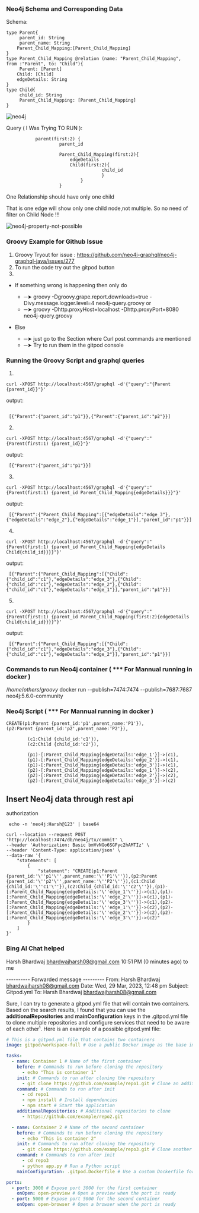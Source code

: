 ### Neo4j Schema and Corresponding Data

Schema:

```
type Parent{
     parent_id: String
     parent_name: String
    Parent_Child_Mapping:[Parent_Child_Mapping]
}
type Parent_Child_Mapping @relation (name: "Parent_Child_Mapping", from :"Parent", to: "Child"){
     Parent: [Parent]
    Child: [Child]
    edgeDetails: String
}
type Child{
     child_id: String
     Parent_Child_Mapping: [Parent_Child_Mapping]
}
```

![neo4j](./neo4j-parent-child.png)

Query ( I Was Trying TO RUN ):

```
           parent(first:2) {
                    parent_id

                    Parent_Child_Mapping(first:2){
                        edgeDetails
                        Child(first:2){
                                    child_id
                                    }
                            }
                    }
```

One Relationship should have only one child

That is one edge will show only one child node,not multiple.
So no need of filter on Child Node !!!

![neo4j-property-not-possible](./neo4j-not-possible-prop.png)

### Groovy Example for Github Issue

1. Groovy Tryout for issue : https://github.com/neo4j-graphql/neo4j-graphql-java/issues/277
2. To run the code try out the gitpod button
3.

- If something wrong is happening then only do
  - ─➤ groovy -Dgroovy.grape.report.downloads=true -Divy.message.logger.level=4 neo4j-query.groovy
  or
  - ─➤ groovy -Dhttp.proxyHost=localhost -Dhttp.proxyPort=8080 neo4j-query.groovy  

- Else
  - ─➤ just go to the Section where Curl post commands are mentioned
  - ─➤ Try to run them in the gitpod console


### Running the Groovy Script and graphql queries

1.

```
curl -XPOST http://localhost:4567/graphql -d'{"query":"{Parent {parent_id}}"}'
```

output:

```

 [{"Parent":{"parent_id":"p1"}},{"Parent":{"parent_id":"p2"}}]
```

2.

```
curl -XPOST http://localhost:4567/graphql -d'{"query":"{Parent(first:1) {parent_id}}"}'
```

output:

```
 [{"Parent":{"parent_id":"p1"}}]
```

3.

```
curl -XPOST http://localhost:4567/graphql -d'{"query":"{Parent(first:1) {parent_id Parent_Child_Mapping{edgeDetails}}}"}'
```

output:

```
 [{"Parent":{"Parent_Child_Mapping":[{"edgeDetails":"edge_3"},{"edgeDetails":"edge_2"},{"edgeDetails":"edge_1"}],"parent_id":"p1"}}]
```

4.

```
curl -XPOST http://localhost:4567/graphql -d'{"query":"{Parent(first:1) {parent_id Parent_Child_Mapping{edgeDetails Child{child_id}}}}"}'
```

output:

```
 [{"Parent":{"Parent_Child_Mapping":[{"Child":{"child_id":"c1"},"edgeDetails":"edge_3"},{"Child":{"child_id":"c1"},"edgeDetails":"edge_2"},{"Child":{"child_id":"c1"},"edgeDetails":"edge_1"}],"parent_id":"p1"}}]
```

5.

```
curl -XPOST http://localhost:4567/graphql -d'{"query":"{Parent(first:1) {parent_id Parent_Child_Mapping(first:2){edgeDetails Child{child_id}}}}"}'
```

output:

```
 [{"Parent":{"Parent_Child_Mapping":[{"Child":{"child_id":"c1"},"edgeDetails":"edge_3"},{"Child":{"child_id":"c1"},"edgeDetails":"edge_2"}],"parent_id":"p1"}}]
```

### Commands to run Neo4j container ( \*\*\* For Mannual running in docker )

$/home/others/groovy$ docker run --publish=7474:7474 --publish=7687:7687 neo4j:5.6.0-community

### Neo4j Script ( \*\*\* For Mannual running in docker )

```
CREATE(p1:Parent {parent_id:'p1',parent_name:'P1'}),
(p2:Parent {parent_id:'p2',parent_name:'P2'}),

        (c1:Child {child_id:'c1'}),
        (c2:Child {child_id:'c2'}),

        (p1)-[:Parent_Child_Mapping{edgeDetails:'edge_1'}]->(c1),
        (p1)-[:Parent_Child_Mapping{edgeDetails:'edge_2'}]->(c1),
        (p1)-[:Parent_Child_Mapping{edgeDetails:'edge_3'}]->(c1),
        (p2)-[:Parent_Child_Mapping{edgeDetails:'edge_1'}]->(c2),
        (p2)-[:Parent_Child_Mapping{edgeDetails:'edge_2'}]->(c2),
        (p2)-[:Parent_Child_Mapping{edgeDetails:'edge_3'}]->(c2)
```

## Insert Neo4j data through rest api

authorization

```
 echo -n 'neo4j:Harsh@123' | base64
```

```
curl --location --request POST 'http://localhost:7474/db/neo4j/tx/commit' \
--header 'Authorization: Basic bmVvNGo6SGFyc2hAMTIz' \
--header 'Content-Type: application/json' \
--data-raw '{
    "statements": [
        {
            "statement": "CREATE(p1:Parent {parent_id:'\''p1'\'',parent_name:'\''P1'\''}),(p2:Parent {parent_id:'\''p2'\'',parent_name:'\''P2'\''}),(c1:Child {child_id:'\''c1'\''}),(c2:Child {child_id:'\''c2'\''}),(p1)-[:Parent_Child_Mapping{edgeDetails:'\''edge_1'\''}]->(c1),(p1)-[:Parent_Child_Mapping{edgeDetails:'\''edge_2'\''}]->(c1),(p1)-[:Parent_Child_Mapping{edgeDetails:'\''edge_3'\''}]->(c1),(p2)-[:Parent_Child_Mapping{edgeDetails:'\''edge_1'\''}]->(c2),(p2)-[:Parent_Child_Mapping{edgeDetails:'\''edge_2'\''}]->(c2),(p2)-[:Parent_Child_Mapping{edgeDetails:'\''edge_3'\''}]->(c2)"
        }
    ]
}'
```

### Bing AI Chat helped

Harsh Bhardwaj <bhardwajharsh08@gmail.com>
10:51 PM (0 minutes ago)
to me

---------- Forwarded message ---------
From: Harsh Bhardwaj <bhardwajharsh08@gmail.com>
Date: Wed, 29 Mar, 2023, 12:48 pm
Subject: Gitpod.yml
To: Harsh Bhardwaj <bhardwajharsh08@gmail.com>

Sure, I can try to generate a gitpod.yml file that will contain two containers. Based on the search results, I found that you can use the **additionalRepositories** and **mainConfiguration** keys in the .gitpod.yml file to clone multiple repositories and configure services that need to be aware of each other¹. Here is an example of a possible gitpod.yml file:

```yaml
# This is a gitpod.yml file that contains two containers
image: gitpod/workspace-full # Use a public Docker image as the base image

tasks:
  - name: Container 1 # Name of the first container
    before: # Commands to run before cloning the repository
      - echo "This is container 1"
    init: # Commands to run after cloning the repository
      - git clone https://github.com/example/repo1.git # Clone an additional repository
    command: # Commands to run after init
      - cd repo1
      - npm install # Install dependencies
      - npm start # Start the application
    additionalRepositories: # Additional repositories to clone
      - https://github.com/example/repo2.git

  - name: Container 2 # Name of the second container
    before: # Commands to run before cloning the repository
      - echo "This is container 2"
    init: # Commands to run after cloning the repository
      - git clone https://github.com/example/repo3.git # Clone another additional repository
    command: # Commands to run after init
      - cd repo3
      - python app.py # Run a Python script
    mainConfiguration: .gitpod.Dockerfile # Use a custom Dockerfile for this container

ports:
  - port: 3000 # Expose port 3000 for the first container
    onOpen: open-preview # Open a preview when the port is ready
  - port: 5000 # Expose port 5000 for the second container
    onOpen: open-browser # Open a browser when the port is ready
```
